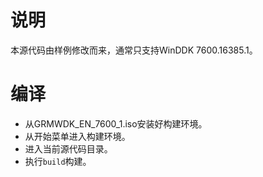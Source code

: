 # 说明

本源代码由样例修改而来，通常只支持WinDDK 7600.16385.1。

# 编译

- 从GRMWDK_EN_7600_1.iso安装好构建环境。
- 从开始菜单进入构建环境。
- 进入当前源代码目录。
- 执行`build`构建。